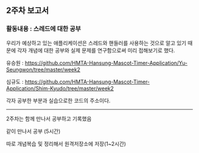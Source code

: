 ## 2주차 보고서

### 활동내용 : 스레드에 대한 공부

우리가 예상하고 있는 애플리케이션은 스레드와 핸들러를 사용하는 것으로 알고 있기 때문에 각자 개념에 대한 공부와 실제 문제를 연구함으로써 미리 접해보기로 했다.

유승원 : https://github.com/HMTA-Hansung-Mascot-Timer-Application/Yu-Seungwon/tree/master/week2

심규도 : https://github.com/HMTA-Hansung-Mascot-Timer-Application/Shim-Kyudo/tree/master/week2

각자 공부한 부분과 실습으로한 코드의 주소이다.



---

2주차는 함께 만나서 공부하고 기록했음

같이 만나서 공부 (5시간)

따로 개념복습 및  정리해서 원격저장소에 저장(1~2시간)





